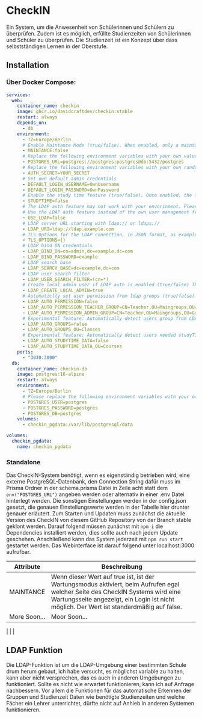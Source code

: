 # CheckIN

Ein System, um die Anwesenheit von Schülerinnen und Schülern zu überprüfen.
Zudem ist es möglich, erfüllte Studienzeiten von Schülerinnen und Schüler zu überprüfen. 
Die Studienzeit ist ein Konzept über dass selbstständigen Lernen in der Oberstufe.

## Installation

### Über Docker Compose:

```yaml
services:
  web:
    container_name: checkin
    image: ghcr.io/davidcraftdev/checkin:stable
    restart: always
    depends_on:
      - db
    environment:
      - TZ=Europe/Berlin
      # Enable Maintance Mode (true/false). When enabled, only a maintance page will be shown, the login is disabled.
      - MAINTANCE:false
      # Replace the following environment variables with your own values, you need to set the same values in the db service
      - POSTGRES_URL=postgres://postgres:postgres@db:5432/postgres
      # Replace the following environment variables with your own random secret
      - AUTH_SECRET=YOUR_SECRET
      # Set own default admin credentials
      - DEFAULT_LOGIN_USERNAME=OwnUsername
      - DEFAULT_LOGIN_PASSWORD=OwnPassword
      # Enable the study time feature (true/false). Once enabled, the feature should not be disabled.
      - STUDYTIME=false
      # The LDAP auth feature may not work with your envorinment. Please test it before using it in production, and when it not works, ask for help!
      # Use the LDAP auth feature instead of the own user management from the CheckIN (true/false). Please only enable before the first start of the CheckIN, and not disable it after the first start.
      - USE_LDAP=false
      # LDAP server URL starting with ldap:// or ldaps://
      - LDAP_URI=ldap://ldap.example.com
      # TLS Options for the LDAP connection, in JSON format, as example rejectUnauthorized or a custom CA certificate. For more information see https://nodejs.org/api/tls.html#tls_tls_connect_options_callback
      - TLS_OPTIONS={}
      # LDAP bind DN credentials
      - LDAP_BIND_DN=cn=admin,dc=example,dc=com
      - LDAP_BIND_PASSWORD=example
      # LDAP search base
      - LDAP_SEARCH_BASE=dc=example,dc=com
      # LDAP user search filter
      - LDAP_USER_SEARCH_FILTER=(cn=*)
      # Create local admin user if LDAP auth is enabled (true/false) The user will be created with the default admin credentials, the username will start with "local/". This only run once, when you change the login data, please save it.
      - LDAP_CREATE_LOCAL_ADMIN=true
      # Automaticlly set user permission from ldap groups (true/false)
      - LDAP_AUTO_PERMISSION=false
      - LDAP_AUTO_PERMISSION_TEACHER_GROUP=CN=Teacher,OU=Maingroups,OU=Groups,OU=Example-School,DC=example,DC=de
      - LDAP_AUTO_PERMISSION_ADMIN_GROUP=CN=Teacher,OU=Maingroups,OU=Groups,OU=Example-School,DC=example,DC=de
      # Experimental feature: Automatically detect users group from LDAP groups (true/false), set the OU where the groups are stored
      - LDAP_AUTO_GROUPS=false
      - LDAP_AUTO_GROUPS_OU=Classes
      # Experimental feature: Automatically detect users needed studyTimes from LDAP groups (true/false), set the OU where the courses like english, german or math are stored
      - LDAP_AUTO_STUDYTIME_DATA=false
      - LDAP_AUTO_STUDYTIME_DATA_OU=Courses
    ports:
      - "3030:3000"
  db:
    container_name: checkin-db
    image: postgres:16-alpine
    restart: always
    environment:
      - TZ=Europe/Berlin
      # Please replace the following environment variables with your own values, you need to set the same values in the checkin service
      - POSTGRES_USER=postgres
      - POSTGRES_PASSWORD=postgres
      - POSTGRES_DB=postgres
    volumes:
      - checkin_pgdata:/var/lib/postgresql/data

volumes:
  checkin_pgdata:
    name: checkin_pgdata
```

### Standalone

Das CheckIN-System benötigt, wenn es eigenständig betrieben wird, eine externe PostgreSQL-Datenbank, den Connection String dafür muss im Prisma Ordner in der schema.prisma Datei in Zeile acht statt dem `env("POSTGRES_URL")` angeben werden oder alternativ in einer .env Datei hinterlegt werden. Die sonstigen Einstellungen werden in der config.json gesetzt, die genauen Einstellungswerte werden in der Tabelle hier drunter genauer erläutert. Zum Starten und Updaten muss zunächst die aktuelle Version des CheckIN von diesem GitHub Repository von der Branch stable geklont werden. Darauf folgend müssen zunächst mit `npm i` die Dependencies installiert werden, dies sollte auch nach jedem Update geschehen. Anschließend kann das System jederzeit mit `npm run start` gestartet werden. Das Webinterface ist darauf folgend unter localhost:3000 aufrufbar. 

|Attribute|Beschreibung|
|---------|------------|
|MAINTANCE|Wenn dieser Wert auf true ist, ist der Wartungsmodus aktiviert, beim Aufrufen egal welcher Seite des CheckIN Systems wird eine Wartungsseite angezeigt, ein Login ist nicht möglich. Der Wert ist standardmäßig auf false.
|More Soon...|Moor Soon...|
|
|
|

## LDAP Funktion

Die LDAP-Funktion ist um die LDAP-Umgebung einer bestimmten Schule drum herum gebaut, ich habe versucht, es möglichst variable zu halten, kann aber nicht versprechen, das es auch in anderen Umgebungen zu funktioniert. Sollte es nicht wie erwartet funktionieren, kann ich auf Anfrage nachbessern.
Vor allem die Funktionen für das automatische Erkennen der Gruppen und Studienzeit Daten wie benötigte Studienzeiten und welche Fächer ein Lehrer unterrichtet, dürfte nicht auf Anhieb in anderen Systemen funktionieren.